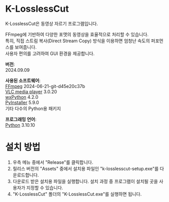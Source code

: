 # K-LosslessCut
<p>K-LosslessCut은 동영상 자르기 프로그램입니다.
<p>FFmpeg에 기반하여 다양한 포맷의 동영상을 효율적으로 처리할 수 있습니다.
<br>특히, 직접 스트림 복사(Direct Stream Copy) 방식을 이용하면 엄청난 속도의 퍼포먼스를 보여줍니다.  
<br>사용자 편의를 고려하여 GUI 환경을 제공합니다.

<p><strong>버전</strong>: 
<br>2024.09.09
<p><strong>사용된 소프트웨어</strong>: 
<br><a href="https://www.ffmpeg.org/">FFmpeg</a> 2024-06-21-git-d45e20c37b
<br><a href="https://www.videolan.org/vlc/">VLC media player</a> 3.0.20
<br><a href="https://wxpython.org/">wxPython</a> 4.2.0
<br><a href="https://pyinstaller.org/">PyInstaller</a> 5.9.0  
<br>기타 다수의 Python용 패키지
<p><strong>프로그래밍 언어</strong>:
<br><a href="https://www.python.org/">Python</a> 3.10.10

# 설치 방법
<ol>
  <li>우측 메뉴 중에서 "Release"를 클릭합니다.</li>
  <li>릴리스 버전의 "Assets" 중에서 설치용 파일인 "k-losslesscut-setup.exe"를 다운로드합니다.</li>
  <li>다운로드 받은 설치용 파일을 실행합니다. 설치 과정 중 프로그램이 설치될 곳을 사용자가 지정할 수 있습니다.</li>
  <li>"K-LosslessCut" 폴더의 "K-LosslessCut.exe"를 실행하면 됩니다.</li>
</ol>
